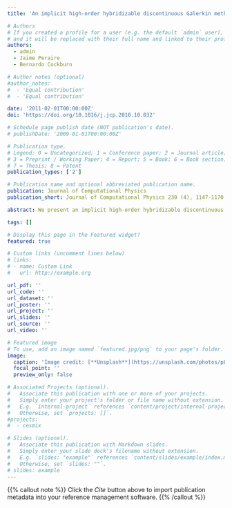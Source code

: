 ```yaml
---
title: 'An implicit high-order hybridizable discontinuous Galerkin method for the incompressible Navier-Stokes equations'

# Authors
# If you created a profile for a user (e.g. the default `admin` user), write the username (folder name) here
# and it will be replaced with their full name and linked to their profile.
authors:  
  - admin
  - Jaime Peraire
  - Bernardo Cockburn

# Author notes (optional)
#author_notes:
#  - 'Equal contribution'
#  - 'Equal contribution'

date: '2011-02-01T00:00:00Z'
doi: 'https://doi.org/10.1016/j.jcp.2010.10.032'

# Schedule page publish date (NOT publication's date).
# publishDate: '2009-01-01T00:00:00Z'

# Publication type.
# Legend: 0 = Uncategorized; 1 = Conference paper; 2 = Journal article;
# 3 = Preprint / Working Paper; 4 = Report; 5 = Book; 6 = Book section;
# 7 = Thesis; 8 = Patent
publication_types: ['2']

# Publication name and optional abbreviated publication name.
publication: Journal of Computational Physics
publication_short: Journal of Computational Physics 230 (4), 1147-1170

abstract: We present an implicit high-order hybridizable discontinuous Galerkin method for the steady-state and time-dependent incompressible Navier?Stokes equations. The method is devised by using the discontinuous Galerkin discretization for a velocity gradient-pressure?velocity formulation of the incompressible Navier?Stokes equations with a special choice of the numerical traces. The method possesses several unique features which distinguish itself from other discontinuous Galerkin methods. First, it reduces the globally coupled unknowns to the approximate trace of the velocity and the mean of the pressure on element boundaries, thereby leading to a significant reduction in the degrees of freedom. Moreover, if the augmented Lagrangian method is used to solve the linearized system, the globally coupled unknowns become the approximate trace of the velocity only. Second, it provides, for smooth viscous-dominated problems, approximations of the velocity, pressure, and velocity gradient which converge with the optimal order of k + 1 in the L2-norm, when polynomials of degree k?0 are used for all components of the approximate solution. And third, it displays superconvergence properties that allow us to use the above-mentioned optimal convergence properties to define an element-by-element postprocessing scheme to compute a new and better approximate velocity. Indeed, this new approximation is exactly divergence-free, H (div)-conforming, and converges with order k + 2 for k ? 1 and with order 1 for k = 0 in the L2-norm. Moreover, a novel and systematic way is proposed for imposing boundary conditions for the stress, viscous stress, vorticity and pressure which are not naturally associated with the weak formulation of the method. This can be done on different parts of the boundary and does not result in the degradation of the optimal order of convergence properties of the method. Extensive numerical results are presented to demonstrate the convergence and accuracy properties of the method for a wide range of Reynolds numbers and for various polynomial degrees.

tags: []

# Display this page in the Featured widget?
featured: true

# Custom links (uncomment lines below)
# links:
# - name: Custom Link
#   url: http://example.org

url_pdf: ''
url_code: ''
url_dataset: ''
url_poster: ''
url_project: ''
url_slides: ''
url_source: ''
url_video: ''

# Featured image
# To use, add an image named `featured.jpg/png` to your page's folder.
image:
  caption: 'Image credit: [**Unsplash**](https://unsplash.com/photos/pLCdAaMFLTE)'
  focal_point: ''
  preview_only: false

# Associated Projects (optional).
#   Associate this publication with one or more of your projects.
#   Simply enter your project's folder or file name without extension.
#   E.g. `internal-project` references `content/project/internal-project/index.md`.
#   Otherwise, set `projects: []`.
#projects:
#  - cesmix

# Slides (optional).
#   Associate this publication with Markdown slides.
#   Simply enter your slide deck's filename without extension.
#   E.g. `slides: "example"` references `content/slides/example/index.md`.
#   Otherwise, set `slides: ""`.
# slides: example
---
```


{{% callout note %}}
Click the _Cite_ button above to import publication metadata into your reference management software.
{{% /callout %}}
